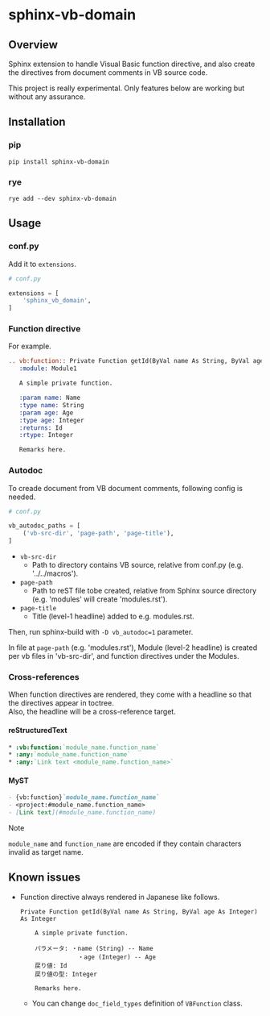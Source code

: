 # sphinx-vb-domain

## Overview

Sphinx extension to handle Visual Basic function directive, and also create the directives from document comments in VB source code.

This project is really experimental. Only features below are working but without any assurance.

## Installation

### pip

```
pip install sphinx-vb-domain
```

### rye

```
rye add --dev sphinx-vb-domain
```

## Usage

### conf.py

Add it to `extensions`.

```python
# conf.py

extensions = [
    'sphinx_vb_domain',
]
```

### Function directive

For example.

```restructuredtext
.. vb:function:: Private Function getId(ByVal name As String, ByVal age As Integer) As Integer
   :module: Module1

   A simple private function.

   :param name: Name
   :type name: String
   :param age: Age
   :type age: Integer
   :returns: Id
   :rtype: Integer

   Remarks here.
```

### Autodoc

To creade document from VB document comments, following config is needed.

```python
# conf.py

vb_autodoc_paths = [
    ('vb-src-dir', 'page-path', 'page-title'),
]
```

- `vb-src-dir`
    - Path to directory contains VB source, relative from conf.py (e.g. '../../macros').
- `page-path`
    - Path to reST file tobe created, relative from Sphinx source directory (e.g. 'modules' will create 'modules.rst').
- `page-title`
    - Title (level-1 headline) added to e.g. modules.rst.

Then, run sphinx-build with `-D vb_autodoc=1` parameter.

In file at `page-path` (e.g. 'modules.rst'), Module (level-2 headline) is created per vb files in 'vb-src-dir', and function directives under the Modules.

### Cross-references

When function directives are rendered, they come with a headline so that the directives appear in toctree.  
Also, the headline will be a cross-reference target.

#### reStructuredText

```restructuredtext
* :vb:function:`module_name.function_name`
* :any:`module_name.function_name`
* :any:`Link text <module_name.function_name>`
```

#### MyST

```markdown
- {vb:function}`module_name.function_name`
- <project:#module_name.function_name>
- [Link text](#module_name.function_name)
```

> [!NOTE]
> `module_name` and `function_name` are encoded if they contain characters invalid as target name.

## Known issues

- Function directive always rendered in Japanese like follows.
    ```
    Private Function getId(ByVal name As String, ByVal age As Integer) As Integer
    
        A simple private function.

        パラメータ: ・name (String) -- Name
                    ・age (Integer) -- Age
        戻り値: Id
        戻り値の型: Integer

        Remarks here.
    ```
    - You can change `doc_field_types` definition of `VBFunction` class.
